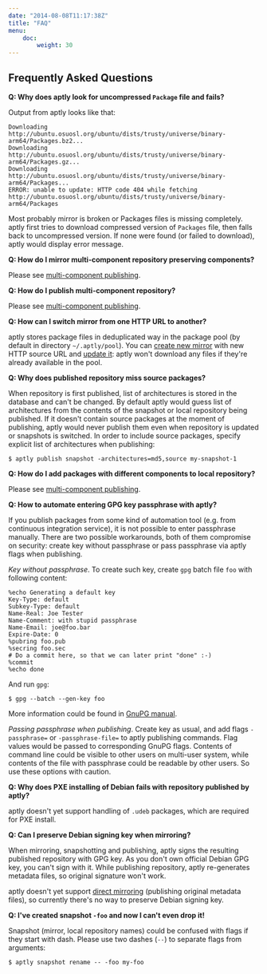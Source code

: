 ```yaml
---
date: "2014-08-08T11:17:38Z"
title: "FAQ"
menu:
    doc:
        weight: 30
---
```


Frequently Asked Questions
--------------------------

**Q: Why does aptly look for uncompressed `Package` file and fails?**

Output from aptly looks like that:

    Downloading http://ubuntu.osuosl.org/ubuntu/dists/trusty/universe/binary-arm64/Packages.bz2...
    Downloading http://ubuntu.osuosl.org/ubuntu/dists/trusty/universe/binary-arm64/Packages.gz...
    Downloading http://ubuntu.osuosl.org/ubuntu/dists/trusty/universe/binary-arm64/Packages...
    ERROR: unable to update: HTTP code 404 while fetching http://ubuntu.osuosl.org/ubuntu/dists/trusty/universe/binary-arm64/Packages

Most probably mirror is broken or Packages files is missing completely. aptly first tries to
download compressed version of `Packages` file, then falls back to uncompressed version. If none
were found (or failed to download), aptly would display error message.

**Q: How do I mirror multi-component repository preserving components?**

Please see [multi-component publishing](/doc/feature/multi-component/).

**Q: How do I publish multi-component repository?**

Please see [multi-component publishing](/doc/feature/multi-component/).

**Q: How can I switch mirror from one HTTP URL to another?**

aptly stores package files in deduplicated way in the package pool (by default in directory `~/.aptly/pool`).
You can [create new mirror](/doc/aptly/mirror/create/) with new HTTP source URL and
[update it](/doc/aptly/mirror/update): aptly won't download any files if they're
already available in the pool.

**Q: Why does published repository miss source packages?**

When repository is first published, list of architectures is stored in the database
and can't be changed. By default aptly would guess list of architectures from the
contents of the snapshot or local repository being published. If it doesn't contain
source packages at the moment of publishing, aptly would never publish them even
when repository is updated or snapshots is switched. In order to include source
packages, specify explicit list of architectures when publishing:

    $ aptly publish snapshot -architectures=md5,source my-snapshot-1

**Q: How do I add packages with different components to local repository?**

Please see [multi-component publishing](/doc/feature/multi-component/).

**Q: How to automate entering GPG key passphrase with aptly?**

If you publish packages from some kind of automation tool (e.g. from continuous integration
service), it is not possible to enter passphrase manually. There are two possible workarounds,
both of them compromise on security: create key without passphrase or pass passphrase via
aptly flags when publishing.

*Key without passphrase*. To create such key,
create `gpg` batch file `foo` with following content:

    %echo Generating a default key
    Key-Type: default
    Subkey-Type: default
    Name-Real: Joe Tester
    Name-Comment: with stupid passphrase
    Name-Email: joe@foo.bar
    Expire-Date: 0
    %pubring foo.pub
    %secring foo.sec
    # Do a commit here, so that we can later print "done" :-)
    %commit
    %echo done

And run `gpg`:

    $ gpg --batch --gen-key foo

More information could be found in [GnuPG manual](https://www.gnupg.org/documentation/manuals/gnupg-devel/Unattended-GPG-key-generation.html).

*Passing passphrase when publishing*. Create key as usual, and add flags `-passphrase=` or
`-passphrase-file=` to aptly publishing commands. Flag values would be passed to corresponding GnuPG
flags. Contents of command line could be visible to other users on multi-user system, while contents
of the file with passphrase could be readable by other users. So use these options with caution.

**Q: Why does PXE installing of Debian fails with repository published by aptly?**

aptly doesn't yet support handling of `.udeb` packages, which are required for PXE install.

**Q: Can I preserve Debian signing key when mirroring?**

When mirroring, snapshotting and publishing, aptly signs the resulting published repository
with GPG key. As you don't own official Debian GPG key, you can't sign with it. While publishing
repository, aptly re-generates metadata files, so original signature won't work.

aptly doesn't yet support [direct mirroring](https://github.com/smira/aptly/issues/37)
(publishing original metadata files), so currently there's no way to preserve Debian signing key.

**Q: I've created snapshot `-foo` and now I can't even drop it!**

Snapshot (mirror, local repository names) could be confused with flags if they start with
dash. Please use two dashes (`--`) to separate flags from arguments:

    $ aptly snapshot rename -- -foo my-foo

